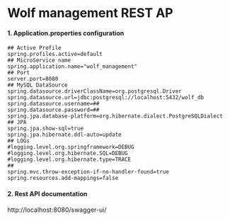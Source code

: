 # Wolf management REST AP

#### 1. Application.properties configuration

```
## Active Profile
spring.profiles.active=default
## MicroService name
spring.application.name="wolf_management"
## Port
server.port=8080
## MySQL DataSource
spring.datasource.driverClassName=org.postgresql.Driver
spring.datasource.url=jdbc:postgresql://localhost:5432/wolf_db
spring.datasource.username=##
spring.datasource.password=##
spring.jpa.database-platform=org.hibernate.dialect.PostgreSQLDialect
## JPA
spring.jpa.show-sql=true
spring.jpa.hibernate.ddl-auto=update
## LOGs
#logging.level.org.springframework=DEBUG
#logging.level.org.hibernate.SQL=DEBUG
#logging.level.org.hibernate.type=TRACE
##
spring.mvc.throw-exception-if-no-handler-found=true
spring.resources.add-mappings=false
```

#### 2. Rest API documentation
    
 http://localhost:8080/swagger-ui/
